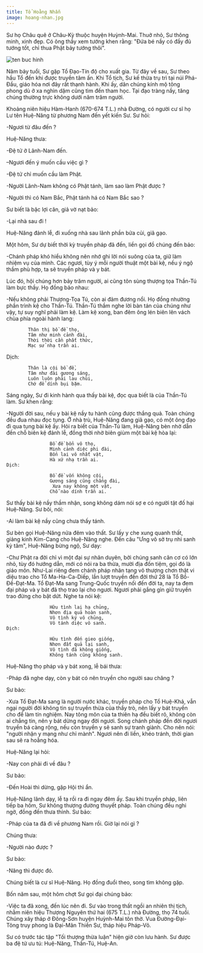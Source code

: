 ```yaml
---
title: Tổ Hoằng Nhẫn
image: hoang-nhan.jpg
---
```


Sư họ Châu quê ở Châu-Kỳ thuộc huyện Huỳnh-Mai. Thuở nhỏ, Sư thông minh, xinh đẹp. Có ông thầy xem tướng khen rằng: "Đứa bé nầy có đầy đủ tướng tốt, chỉ thua Phật bảy tướng thôi".

![ten buc hinh](http://chuaxaloi.vn/upload/hinhanh/kinh_sach/33_vi_to_An_Hoa_-_32_Hoang_Nhan.jpg "ten buc hinh")

Năm bảy tuổi, Sư gặp Tổ Đạo-Tín độ cho xuất gia. Từ đây về sau, Sư theo hầu Tổ đến khi được truyền tâm ấn. Khi Tổ tịch, Sư kế thừa trụ trì tại núi Phá-Đầu, giáo hóa nơi đây rất thạnh hành. Khi ấy, dân chúng kính mộ tông phong dù ở xa nghìn dặm cũng tìm đến tham học. Tại đạo tràng nầy, tăng chúng thường trực không dưới năm trăm người.

Khoảng niên hiệu Hàm-Hanh (670-674 T.L.) nhà Đường, có người cư sĩ họ Lư tên Huệ-Năng từ phương Nam đến yết kiến Sư. Sư hỏi:

-Ngươi từ đâu đến ?

Huệ-Năng thưa:

-Đệ tử ở Lãnh-Nam đến.

–Ngươi đến ý muốn cầu việc gì ?

-Đệ tử chỉ muốn cầu làm Phật.

-Người Lãnh-Nam không có Phật tánh, làm sao làm Phật được ?

-Người thì có Nam Bắc, Phật tánh há có Nam Bắc sao ?

Sư biết là bậc lợi căn, giả vờ nạt bảo:

-Lại nhà sau đi !

Huệ-Năng đảnh lễ, đi xuống nhà sau lãnh phần bửa củi, giã gạo.

Một hôm, Sư dự biết thời kỳ truyền pháp đã đến, liền gọi đồ chúng đến bảo:

-Chánh pháp khó hiểu không nên nhớ ghi lời nói suông của ta, giữ làm nhiệm vụ của mình. Các ngươi, tùy ý mỗi người thuật một bài kệ, nếu ý ngộ thầm phù hợp, ta sẽ truyền pháp và y bát.

Lúc đó, hội chúng hơn bảy trăm người, ai cũng tôn sùng thượng tọa Thần-Tú làm bực thầy. Họ đồng bảo nhau:

-Nếu không phải Thượng-Tọa Tú, còn ai đảm đương nổi. Họ đồng nhường phần trình kệ cho Thần-Tú. Thần-Tú thầm nghe lời bàn tán của chúng như vậy, tự suy nghĩ phải làm kệ. Làm kệ xong, ban đêm ông lén biên lên vách chùa phía ngoài hành lang:

            Thân thị bồ đề thọ,
            Tâm như minh cảnh đài,
            Thời thời cần phất thức,
            Mạc sử nhạ trần ai.
Dịch:

 

            Thân là cội bồ đề,
            Tâm như đài gương sáng,
            Luôn luôn phải lau chùi,
            Chớ để dính bụi bặm.

Sáng ngày, Sư đi kinh hành qua thấy bài kệ, đọc qua biết là của Thần-Tú làm. Sư khen rằng:

-Người đời sau, nếu y bài kệ nầy tu hành cũng được thắng quả. Toàn chúng đều đua nhau đọc tụng. Ở nhà trù, Huệ-Năng đang giã gạo, có một ông đạo đi qua tụng bài kệ ấy. Hỏi ra biết của Thần-Tú làm, Huệ-Năng bèn nhờ dẫn đến chỗ biên kệ đảnh lễ, đồng thời nhờ biên giùm một bài kệ hòa lại:

                    Bồ đề bổn vô thọ,
                    Minh cảnh diệc phi đài,
                    Bổn lai vô nhất vật,
                    Hà xứ nhạ trần ai.
    Dịch:

                    Bồ đề vốn không cội,
                    Gương sáng cũng chẳng đài,
                     Xưa nay không một vật,
                    Chỗ nào dính trần ai.

Sư thấy bài kệ nầy thầm nhận, song không dám nói sợ e có người tật đố hại Huệ-Năng. Sư bôi, nói:

-Ai làm bài kệ nầy cũng chưa thấy tánh.

Sư bèn gọi Huệ-Năng nửa đêm vào thất. Sư lấy y che xung quanh thất, giảng kinh Kim-Cang cho Huệ-Năng nghe. Đến câu "Ưng vô sở trụ nhi sanh kỳ tâm", Huệ-Năng bừng ngộ, Sư dạy:

-Chư Phật ra đời chỉ vì một đại sự nhân duyên, bởi chúng sanh căn cơ có lớn nhỏ, tùy đó hướng dẫn, mới có nói ra ba thừa, mười địa đốn tiệm, gọi đó là giáo môn. Như-Lai riêng đem chánh pháp nhãn tạng vô thượng chơn thật vi diệu trao cho Tổ Ma-Ha-Ca-Diếp, lần lượt truyền đến đời thứ 28 là Tổ Bồ-Đề-Đạt-Ma. Tổ Đạt-Ma sang Trung-Quốc truyền nối đến đời ta, nay ta đem đại pháp và y bát đã thọ trao lại cho ngươi. Ngươi phải gắng gìn giữ truyền trao đừng cho bặt dứt. Nghe ta nói kệ:

                    Hữu tình lai hạ chủng,
                    Nhơn địa quả hoàn sanh,
                    Vô tình ký vô chủng,
                    Vô tánh diệc vô sanh.
    Dịch:

                    Hữu tình đến gieo giống,
                    Nhơn đất quả lại sanh,
                    Vô tình đã không giống,
                    Không tánh cũng không sanh.

Huệ-Năng thọ pháp và y bát xong, lễ bái thưa:

-Pháp đã nghe dạy, còn y bát có nên truyền cho người sau chăng ?

Sư bảo:

-Xưa Tổ Đạt-Ma sang là người nước khác, truyền pháp cho Tổ Huệ-Khả, vẫn ngại người đời không tin sự truyền thừa của thầy trò, nên lấy y bát truyền cho để làm tín nghiệm. Nay tông môn của ta thiên hạ đều biết rõ, không còn ai chẳng tin, nên y bát dừng ngay đời ngươi. Song chánh pháp đến đời ngươi truyền bá càng rộng, nếu còn truyền y sẽ sanh sự tranh giành. Cho nên nói: "người nhận y mạng như chỉ mành". Ngươi nên đi liền, khéo tránh, thời gian sau sẽ ra hoằng hóa.

Huệ-Năng lại hỏi:

-Nay con phải đi về đâu ?

Sư bảo:

-Đến Hoài thì dừng, gặp Hội thì ẩn.

Huệ-Năng lãnh dạy, lễ tạ rồi ra đi ngay đêm ấy. Sau khi truyền pháp, liên tiếp ba hôm, Sư không thượng đường thuyết pháp. Toàn chúng đều nghi ngờ, đồng đến thưa thỉnh. Sư bảo:

-Pháp của ta đã đi về phương Nam rồi. Giờ lại nói gì ?

Chúng thưa:

-Người nào được ?

Sư bảo:

-Năng thì được đó.

Chúng biết là cư sĩ Huệ-Năng. Họ đồng đuổi theo, song tìm không gặp.

Bốn năm sau, một hôm chợt Sư gọi đại chúng bảo:

-Việc ta đã xong, đến lúc nên đi. Sư vào trong thất ngồi an nhiên thị tịch, nhằm niên hiệu Thượng Nguyên thứ hai (675 T.L.) nhà Đường, thọ 74 tuổi. Chúng xây tháp ở Đông-Sơn huyện Huỳnh-Mai tôn thờ. Vua Đường-Đại-Tông truy phong là Đại-Mãn Thiền Sư, tháp hiệu Pháp-Võ.

Sư có trước tác tập "Tối thượng thừa luận" hiện giờ còn lưu hành. Sư được ba đệ tử ưu tú: Huệ-Năng, Thần-Tú, Huệ-An.